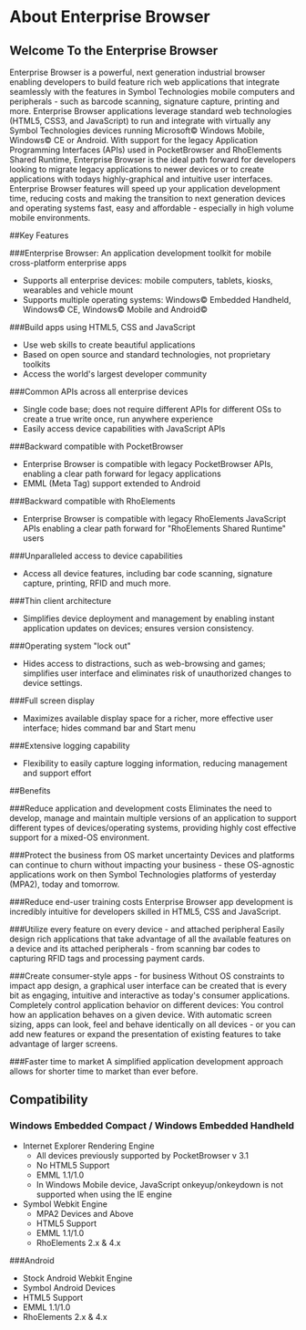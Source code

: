 # About Enterprise Browser
## Welcome To the Enterprise Browser
Enterprise Browser is a powerful, next generation industrial browser enabling developers to build feature rich web applications that integrate seamlessly with the features in Symbol Technologies mobile computers and peripherals - such as barcode scanning, signature capture, printing and more. Enterprise Browser applications leverage standard web technologies (HTML5, CSS3, and JavaScript) to run and integrate with virtually any Symbol Technologies devices running Microsoft&copy; Windows Mobile, Windows&copy; CE or Android. With support for the legacy Application Programming Interfaces (APIs) used in PocketBrowser and RhoElements Shared Runtime, Enterprise Browser is the ideal path forward for developers looking to migrate legacy applications to newer devices or to create applications with todays highly-graphical and intuitive user interfaces. Enterprise Browser features will speed up your application development time, reducing costs and making the transition to next generation devices and operating systems fast, easy and affordable - especially in high volume mobile environments.

##Key Features

###Enterprise Browser: An application development toolkit for mobile cross-platform enterprise apps
* Supports all enterprise devices: mobile computers, tablets, kiosks, wearables and vehicle mount
* Supports multiple operating systems: Windows&copy; Embedded Handheld, Windows&copy; CE, Windows&copy; Mobile and Android&copy;

###Build apps using HTML5, CSS and JavaScript
* Use web skills to create beautiful applications
* Based on open source and standard technologies, not proprietary toolkits
* Access the world's largest developer community

###Common APIs across all enterprise devices
* Single code base; does not require different APIs for different OSs to create a true write once, run anywhere experience
* Easily access device capabilities with JavaScript APIs

###Backward compatible with PocketBrowser
* Enterprise Browser is compatible with legacy PocketBrowser APIs, enabling a clear path forward for legacy applications
* EMML (Meta Tag) support extended to Android

###Backward compatible with RhoElements
* Enterprise Browser is compatible with legacy RhoElements JavaScript APIs enabling a clear path forward for "RhoElements Shared Runtime" users

###Unparalleled access to device capabilities
* Access all device features, including bar code scanning, signature capture, printing, RFID and much more.

###Thin client architecture
* Simplifies device deployment and management by enabling instant application updates on devices; ensures version consistency.

###Operating system "lock out"
* Hides access to distractions, such as web-browsing and games; simplifies user interface and eliminates risk of unauthorized changes to device settings.

###Full screen display
* Maximizes available display space for a richer, more effective user interface; hides command bar and Start menu

###Extensive logging capability
* Flexibility to easily capture logging information, reducing management and support effort

##Benefits

###Reduce application and development costs
Eliminates the need to develop, manage and maintain multiple versions of an application to support different types of devices/operating systems, providing highly cost effective support for a mixed-OS environment.

###Protect the business from OS market uncertainty
Devices and platforms can continue to churn without impacting your business - these OS-agnostic applications work on then Symbol Technologies platforms of yesterday (MPA2), today and tomorrow.

###Reduce end-user training costs
Enterprise Browser app development is incredibly intuitive for developers skilled in HTML5, CSS and JavaScript.

###Utilize every feature on every device - and attached peripheral
Easily design rich applications that take advantage of all the available features on a device and its attached peripherals - from scanning bar codes to capturing RFID tags and processing payment cards.

###Create consumer-style apps - for business
Without OS constraints to impact app design, a graphical user interface can be created that is every bit as engaging, intuitive and interactive as today's consumer applications. Completely control application behavior on different devices: You control how an application behaves on a given device. With automatic screen sizing, apps can look, feel and behave identically on all devices - or you can add new features or expand the presentation of existing features to take advantage of larger screens.

###Faster time to market
A simplified application development approach allows for shorter time to market than ever before.

## Compatibility

### Windows Embedded Compact / Windows Embedded Handheld
* Internet Explorer Rendering Engine
	* All devices previously supported by PocketBrowser v 3.1
	* No HTML5 Support
	* EMML 1.1/1.0
	* In Windows Mobile device, JavaScript onkeyup/onkeydown is not supported when using the IE engine
* Symbol Webkit Engine
	* MPA2 Devices and Above
	* HTML5 Support
	* EMML 1.1/1.0
	* RhoElements 2.x & 4.x

###Android
* Stock Android Webkit Engine
* Symbol Android Devices
* HTML5 Support
* EMML 1.1/1.0
* RhoElements 2.x & 4.x

